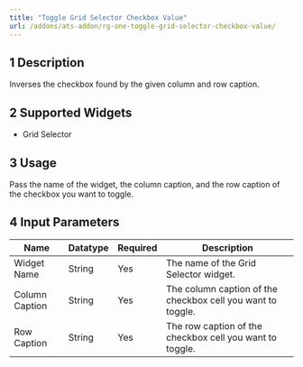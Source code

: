 ```yaml
---
title: "Toggle Grid Selector Checkbox Value"
url: /addons/ats-addon/rg-one-toggle-grid-selector-checkbox-value/
---
```


## 1 Description

Inverses the checkbox found by the given column and row caption.

## 2 Supported Widgets

* Grid Selector

## 3 Usage

Pass the name of the widget, the column caption, and the row caption of the checkbox you want to toggle.

## 4 Input Parameters

Name | Datatype | Required | Description
---- | -------- | -------- | ---------------
Widget Name | String | Yes | The name of the Grid Selector widget.
Column Caption | String | Yes | The column caption of the checkbox cell you want to toggle.
Row Caption | String | Yes | The row caption of the checkbox cell you want to toggle.
